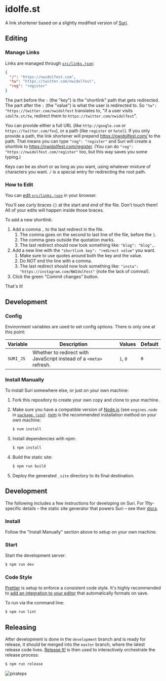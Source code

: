 # idolfe.st

A link shortener based on a slightly modified version of [Suri](https://github.com/jstayton/suri).

## Editing

### Manage Links

Links are managed through [`src/links.json`](src/links.json):

```json
{
  "/": "https://nwidolfest.com",
  "tw": "https://twitter.com/nwidolfest",
  "reg": "register"
}
```

The part before the `:` (the "key") is the "shortlink" path that gets redirected. The part after the `:` (the "value") is what the user is redirected to. So `"tw": "https://twitter.com/nwidolfest` translates to, "if a user visits `idolfe.st/tw`, redirect them to `https://twitter.com/nwidolfest`".
 
You can provide either a full URL (like `http://google.com` or `https://twitter.com/foo`), or a path (like `register` or `hotel`). If you only provide a path, the link shortener will prepend https://nwidolfest.com/ to the path. That means you can type `"reg": "register"` and Suri will create a shortlink to https://nwidolfest.com/register. (You can do `"reg": "https://nwidolfest.com/register"` too, but this way saves you some typing.)

Keys can be as short or as long as you want, using whatever mixture of characters you want. `/` is a special entry for redirecting the root path.

### How to Edit

You can [edit `src/links.json`](https://github.com/NWIdolFest/idolfe.st/edit/main/src/links.json) in your browser.

You'll see curly braces `{}` at the start and end of the file. Don't touch them! All of your edits will happen inside those braces. 

To add a new shortlink:

1. Add a comma `,` to the last redirect in the file. 
   1. The comma goes on the second to last line of the file, before the `}`. 
   1. The comma goes outside the quotation marks.
   1. The last redirect should now look something like: `"blog": "blog",`. 
1. Add a new line with the `"shortlink key": "redirect value"` you want. 
   1. Make sure to use quotes around both the key and the value. 
   1. Do *NOT* end the line with a comma.
   1. The last redirect should now look something like: `"insta": "https://instagram.com/NWIdolFest"` (note the lack of comma!).
1. Click the green "Commit changes" button.

That's it!

## Development

### Config

Environment variables are used to set config options. There is only one at this
point:

| Variable  | Description                                                        | Values   | Default |
| --------- | ------------------------------------------------------------------ | -------- | ------- |
| `SURI_JS` | Whether to redirect with JavaScript instead of a `<meta>` refresh. | `1`, `0` | `0`     |

### Install Manually

To install Suri somewhere else, or just on your own machine:

1. Fork this repository to create your own copy and clone to your machine.

1. Make sure you have a compatible version of [Node.js](https://nodejs.org/)
   (see `engines.node` in [`package.json`](package.json)).
   [nvm](https://github.com/nvm-sh/nvm) is the recommended installation method
   on your own machine:

   ```bash
   $ nvm install
   ```

1. Install dependencies with npm:

   ```bash
   $ npm install
   ```

1. Build the static site:

   ```bash
   $ npm run build
   ```

1. Deploy the generated `_site` directory to its final destination.

## Development

The following includes a few instructions for developing on Suri. For
11ty-specific details – the static site generator that powers Suri – see their
[docs](https://www.11ty.dev/docs/).

### Install

Follow the "Install Manually" section above to setup on your own machine.

### Start

Start the development server:

```bash
$ npm run dev
```

### Code Style

[Prettier](https://prettier.com/) is setup to enforce a consistent code style.
It's highly recommended to
[add an integration to your editor](https://prettier.io/docs/en/editors.html)
that automatically formats on save.

To run via the command line:

```bash
$ npm run lint
```

## Releasing

After development is done in the `development` branch and is ready for release,
it should be merged into the `master` branch, where the latest release code
lives. [Release It!](https://github.com/release-it/release-it) is then used to
interactively orchestrate the release process:

```bash
$ npm run release
```

![piratepx](https://app.piratepx.com/ship?p=e91ddd1b-31ad-4c36-b03e-be4a1e9a7678&i=suri)
